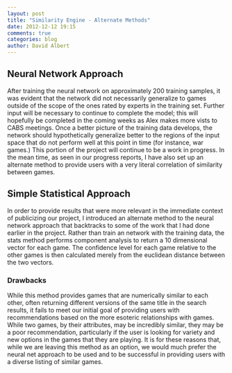 ```yaml
---
layout: post
title: "Similarity Engine - Alternate Methods"
date: 2012-12-12 19:15
comments: true
categories: blog
author: David Albert
---
```


## Neural Network Approach

After training the neural network on approximately 200 training samples, it was evident that the network did not necessarily generalize to games outside of the scope of the ones rated by experts in the training set. Further input will be necessary to continue to complete the model; this will hopefully be completed in the coming weeks as Alex makes more vists to CABS meetings. Once a better picture of the training data develops, the network should hypothetically generalize better to the regions of the input space that do not perform well at this point in time (for instance, war games.) This portion of the project will continue to be a work in progress. In the mean time, as seen in our progress reports, I have also set up an alternate method to provide users with a very literal correlation of similarity between games. 

## Simple Statistical Approach

In order to provide results that were more relevant in the immediate context of publicizing our project, I introduced an alternate method to the neural network approach that backtracks to some of the work that I had done earlier in the project. Rather than train an network with the training data, the stats method performs component analysis to return a 10 dimensional vector for each game. The confidence level for each game relative to the other games is then calculated merely from the euclidean distance between the two vectors.

### Drawbacks

While this method provides games that are numerically similar to each other, often returning different versions of the same title in the search results, it fails to meet our initial goal of providing users with recommendations based on the more esoteric relationships with games. While two games, by their attributes, may be incredibly similar, they may be a poor recommendation, particularly if the user is looking for variety and new options in the games that they are playing. It is for these reasons that, while we are leaving this method as an option, we would much prefer the neural net approach to be used and to be successful in providing users with a diverse listing of similar games.